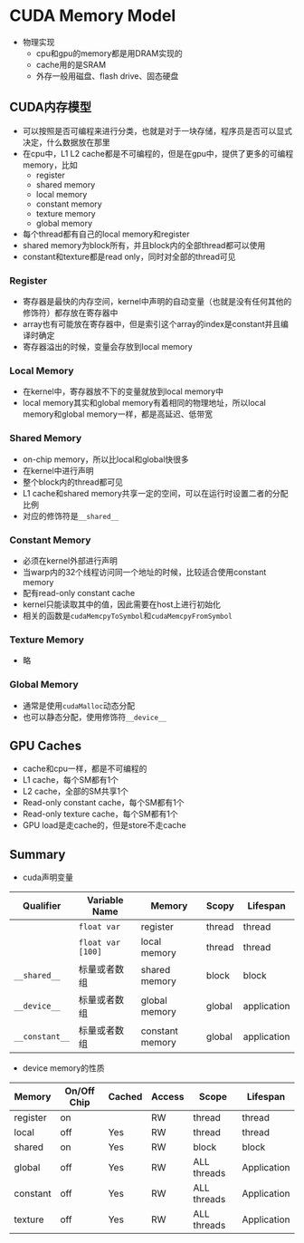 # CUDA Memory Model
- 物理实现
  - cpu和gpu的memory都是用DRAM实现的
  - cache用的是SRAM
  - 外存一般用磁盘、flash drive、固态硬盘
## CUDA内存模型
- 可以按照是否可编程来进行分类，也就是对于一块存储，程序员是否可以显式决定，什么数据放在那里
- 在cpu中，L1 L2 cache都是不可编程的，但是在gpu中，提供了更多的可编程memory，比如
  - register
  - shared memory
  - local memory
  - constant memory
  - texture memory
  - global memory
- 每个thread都有自己的local memory和register
- shared memory为block所有，并且block内的全部thread都可以使用
- constant和texture都是read only，同时对全部的thread可见

### Register
- 寄存器是最快的内存空间，kernel中声明的自动变量（也就是没有任何其他的修饰符）都存放在寄存器中
- array也有可能放在寄存器中，但是索引这个array的index是constant并且编译时确定
- 寄存器溢出的时候，变量会存放到local memory

### Local Memory
- 在kernel中，寄存器放不下的变量就放到local memory中
- local memory其实和global memory有着相同的物理地址，所以local memory和global memory一样，都是高延迟、低带宽

### Shared Memory
- on-chip memory，所以比local和global快很多
- 在kernel中进行声明
- 整个block内的thread都可见
- L1 cache和shared memory共享一定的空间，可以在运行时设置二者的分配比例
- 对应的修饰符是`__shared__`

### Constant Memory
- 必须在kernel外部进行声明
- 当warp内的32个线程访问同一个地址的时候，比较适合使用constant memory
- 配有read-only constant cache
- kernel只能读取其中的值，因此需要在host上进行初始化
- 相关的函数是`cudaMemcpyToSymbol`和`cudaMemcpyFromSymbol`

### Texture Memory
- 略

### Global Memory
- 通常是使用`cudaMalloc`动态分配
- 也可以静态分配，使用修饰符`__device__`


## GPU Caches
- cache和cpu一样，都是不可编程的
- L1 cache，每个SM都有1个
- L2 cache，全部的SM共享1个
- Read-only constant cache，每个SM都有1个
- Read-only texture cache，每个SM都有1个
- GPU load是走cache的，但是store不走cache

## Summary
- cuda声明变量


|Qualifier|Variable Name|Memory|Scopy|Lifespan|
|-|-|-|-|-|
||`float var`|register|thread|thread|
||`float var [100]`|local memory|thread|thread|
|`__shared__`|标量或者数组|shared memory|block|block|
|`__device__`|标量或者数组|global memory|global|application|
|`__constant__`|标量或者数组|constant memory|global|application|
- device memory的性质

|Memory|On/Off Chip|Cached|Access|Scope|Lifespan|
|-|-|-|-|-|-|
|register|on||RW|thread|thread|
|local|off|Yes|RW|thread|thread|
|shared|on|Yes|RW|block|block|
|global|off|Yes|RW|ALL threads|Application|
|constant|off|Yes|RW|ALL threads|Application|
|texture|off|Yes|RW|ALL threads|Application|

